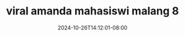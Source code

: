 --- 
title: "viral amanda mahasiswi malang  8"
description: "nonton   viral amanda mahasiswi malang  8   full vidio baru"
date: 2024-10-26T14:12:01-08:00
file_code: "10ns6srbln43"
draft: false
cover: "ppc4ok0pyi8eefgf.jpg"
tags: ["viral", "amanda", "mahasiswi", "malang", "bokep-indo", "bokep-viral", "bokep-ig"]
length: 117
fld_id: "1483131"
foldername: "Amanda mahasiswi malang"
categories: ["Amanda mahasiswi malang"]
views: 0
---